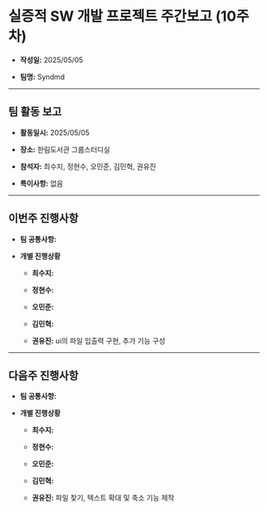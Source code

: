 # 실증적 SW 개발 프로젝트 주간보고 (10주차)
- **작성일:** 2025/05/05

- **팀명:** Syndmd

***

## 팀 활동 보고
- **활동일시:** 2025/05/05

- **장소:** 한림도서관 그룹스터디실

- **참석자:** 최수지, 정현수, 오민준, 김민혁, 권유진

- **특이사항:** 없음

***

## 이번주 진행사항
- **팀 공통사항:** 

- **개별 진행상황**

  - **최수지:** 

  - **정현수:** 

  - **오민준:** 

  - **김민혁:** 

  - **권유진:** ui의 파일 입출력 구현, 추가 기능 구성

***

## 다음주 진행사항
- **팀 공통사항:** 

- **개별 진행상황**

  - **최수지:** 

  - **정현수:** 

  - **오민준:** 

  - **김민혁:** 

  - **권유진:** 파일 찾기, 텍스트 확대 및 축소 기능 제작
